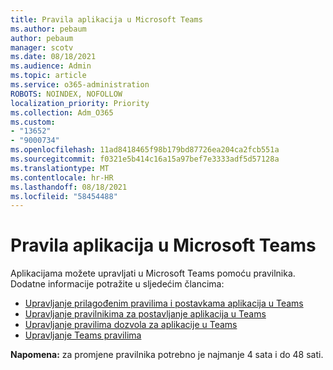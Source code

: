 ```yaml
---
title: Pravila aplikacija u Microsoft Teams
ms.author: pebaum
author: pebaum
manager: scotv
ms.date: 08/18/2021
ms.audience: Admin
ms.topic: article
ms.service: o365-administration
ROBOTS: NOINDEX, NOFOLLOW
localization_priority: Priority
ms.collection: Adm_O365
ms.custom:
- "13652"
- "9000734"
ms.openlocfilehash: 11ad8418465f98b179bd87726ea204ca2fcb551a
ms.sourcegitcommit: f0321e5b414c16a15a97bef7e3333adf5d57128a
ms.translationtype: MT
ms.contentlocale: hr-HR
ms.lasthandoff: 08/18/2021
ms.locfileid: "58454488"
---
```

# <a name="app-policies-in-microsoft-teams"></a>Pravila aplikacija u Microsoft Teams

Aplikacijama možete upravljati u Microsoft Teams pomoću pravilnika. Dodatne informacije potražite u sljedećim člancima: 

- [Upravljanje prilagođenim pravilima i postavkama aplikacija u Teams](https://docs.microsoft.com/microsoftteams/teams-custom-app-policies-and-settings)
- [Upravljanje pravilnikima za postavljanje aplikacija u Teams](https://docs.microsoft.com/microsoftteams/teams-app-setup-policies)
- [Upravljanje pravilima dozvola za aplikacije u Teams](https://docs.microsoft.com/microsoftteams/teams-app-permission-policies)
- [Upravljanje Teams pravilima](https://docs.microsoft.com/microsoftteams/manage-teams-with-policies)

**Napomena:** za promjene pravilnika potrebno je najmanje 4 sata i do 48 sati.

